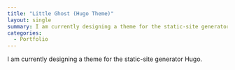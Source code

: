 ```yaml
---
title: "Little Ghost (Hugo Theme)"
layout: single
summary: I am currently designing a theme for the static-site generator Hugo.
categories:
  - Portfolio
---
```


I am currently designing a theme for the static-site generator Hugo.
